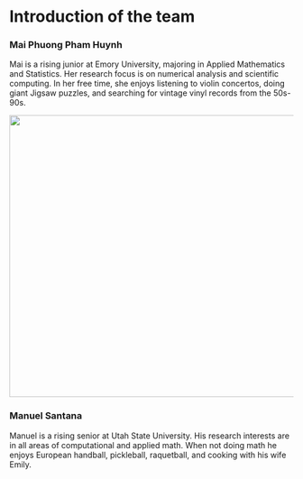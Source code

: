 # Introduction of the team

### Mai Phuong Pham Huynh
Mai is a rising junior at Emory University, majoring in Applied Mathematics and Statistics. Her research focus is on numerical analysis and scientific computing. In her free time, she enjoys listening to violin concertos, doing giant Jigsaw puzzles, and searching for vintage vinyl records from the 50s-90s.

<p align="center">
  <img width="700" height="500" src="https://github.com/EmoryMLIP/emory-reu-ret-website/blob/main/content/projects/2021-tomography/img/IMG_6452.jpeg">
</p>

### Manuel Santana
Manuel is a rising senior at Utah State University. His research interests are in all areas of computational and applied math. When not doing math he enjoys European handball, pickleball, raquetball, and cooking with his wife Emily.
